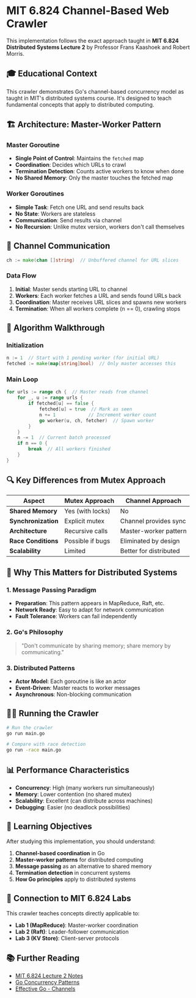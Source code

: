 # MIT 6.824 Channel-Based Web Crawler

This implementation follows the exact approach taught in **MIT 6.824 Distributed Systems Lecture 2** by Professor Frans Kaashoek and Robert Morris.

## 🎓 Educational Context

This crawler demonstrates Go's channel-based concurrency model as taught in MIT's distributed systems course. It's designed to teach fundamental concepts that apply to distributed computing.

## 🏗️ Architecture: Master-Worker Pattern

### Master Goroutine
- **Single Point of Control**: Maintains the `fetched` map
- **Coordination**: Decides which URLs to crawl
- **Termination Detection**: Counts active workers to know when done
- **No Shared Memory**: Only the master touches the fetched map

### Worker Goroutines
- **Simple Task**: Fetch one URL and send results back
- **No State**: Workers are stateless
- **Communication**: Send results via channel
- **No Recursion**: Unlike mutex version, workers don't call themselves

## 📡 Channel Communication

```go
ch := make(chan []string)  // Unbuffered channel for URL slices
```

### Data Flow
1. **Initial**: Master sends starting URL to channel
2. **Workers**: Each worker fetches a URL and sends found URLs back
3. **Coordination**: Master receives URL slices and spawns new workers
4. **Termination**: When all workers complete (n == 0), crawling stops

## 🔄 Algorithm Walkthrough

### Initialization
```go
n := 1  // Start with 1 pending worker (for initial URL)
fetched := make(map[string]bool)  // Only master accesses this
```

### Main Loop
```go
for urls := range ch {  // Master reads from channel
    for _, u := range urls {
        if fetched[u] == false {
            fetched[u] = true  // Mark as seen
            n += 1            // Increment worker count
            go worker(u, ch, fetcher)  // Spawn worker
        }
    }
    n -= 1  // Current batch processed
    if n == 0 {
        break  // All workers finished
    }
}
```

## 🔍 Key Differences from Mutex Approach

| Aspect | Mutex Approach | Channel Approach |
|--------|----------------|------------------|
| **Shared Memory** | Yes (with locks) | No |
| **Synchronization** | Explicit mutex | Channel provides sync |
| **Architecture** | Recursive calls | Master-worker pattern |
| **Race Conditions** | Possible if bugs | Eliminated by design |
| **Scalability** | Limited | Better for distributed |

## 🚀 Why This Matters for Distributed Systems

### 1. Message Passing Paradigm
- **Preparation**: This pattern appears in MapReduce, Raft, etc.
- **Network Ready**: Easy to adapt for network communication
- **Fault Tolerance**: Workers can fail independently

### 2. Go's Philosophy
> "Don't communicate by sharing memory; share memory by communicating."

### 3. Distributed Patterns
- **Actor Model**: Each goroutine is like an actor
- **Event-Driven**: Master reacts to worker messages
- **Asynchronous**: Non-blocking communication

## 🏃‍♂️ Running the Crawler

```bash
# Run the crawler
go run main.go

# Compare with race detection
go run -race main.go
```

## 📊 Performance Characteristics

- **Concurrency**: High (many workers run simultaneously)
- **Memory**: Lower contention (no shared mutex)
- **Scalability**: Excellent (can distribute across machines)
- **Debugging**: Easier (no deadlock possibilities)

## 🎯 Learning Objectives

After studying this implementation, you should understand:

1. **Channel-based coordination** in Go
2. **Master-worker patterns** for distributed computing
3. **Message passing** as an alternative to shared memory
4. **Termination detection** in concurrent systems
5. **How Go principles** apply to distributed systems

## 🔗 Connection to MIT 6.824 Labs

This crawler teaches concepts directly applicable to:
- **Lab 1 (MapReduce)**: Master-worker coordination
- **Lab 2 (Raft)**: Leader-follower communication
- **Lab 3 (KV Store)**: Client-server protocols

## 📚 Further Reading

- [MIT 6.824 Lecture 2 Notes](https://pdos.csail.mit.edu/6.824/notes/l-rpc.txt)
- [Go Concurrency Patterns](https://talks.golang.org/2012/concurrency.slide)
- [Effective Go - Channels](https://golang.org/doc/effective_go.html#channels) 